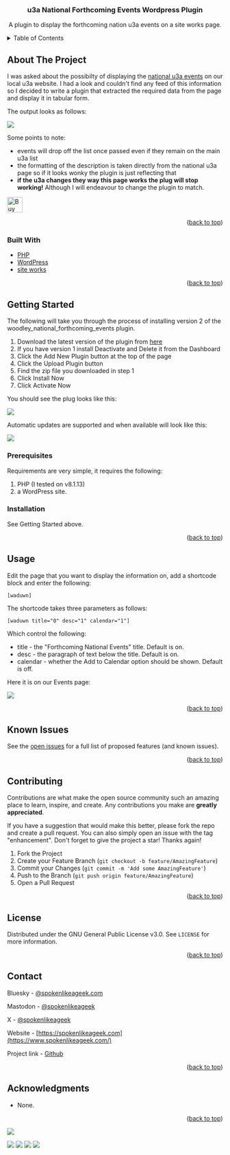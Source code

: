 <a name="readme-top"></a>


<!-- PROJECT LOGO -->
<br />
<div align="center">

<h3 align="center">u3a National Forthcoming Events Wordpress Plugin</h3>

  <p align="center">
    A plugin to display the forthcoming nation u3a events on a site works page.
    <br />
  </p>
</div>



<!-- TABLE OF CONTENTS -->
<details>
  <summary>Table of Contents</summary>
  <ol>
    <li>
      <a href="#about-the-project">About The Project</a>
      <ul>
        <li><a href="#built-with">Built With</a></li>
      </ul>
    </li>
    <li>
      <a href="#getting-started">Getting Started</a>
      <ul>
        <li><a href="#prerequisites">Prerequisites</a></li>
        <li><a href="#installation">Installation</a></li>
      </ul>
    </li>
    <li><a href="#usage">Usage</a></li>
    <li><a href="#roadmap">Roadmap</a></li>
    <li><a href="#contributing">Contributing</a></li>
    <li><a href="#license">License</a></li>
    <li><a href="#contact">Contact</a></li>
    <li><a href="#acknowledgments">Acknowledgments</a></li>
  </ol>
</details>



<!-- ABOUT THE PROJECT -->
## About The Project

I was asked about the possibilty of displaying the [national u3a events](https://www.u3a.org.uk/events/educational-events#Events) on our local u3a website. I had a look and couldn't find any feed of this information so I decided to write a plugin that extracted the required data from the page and display it in tabular form.

The output looks as follows:

![](https://www.spokenlikeageek.com/wp-content/uploads/2025/07/FireShot-Capture-140-Events-woodleyu3a.neilthompson.co_.uk_.png)

Some points to note:

* events will drop off the list once passed even if they remain on the main u3a list
* the formatting of the description is taken directly from the national u3a page so if it looks wonky the plugin is just reflecting that
* **if the u3a changes they way this page works the plug will stop working!** Although I will endeavour to change the plugin to match.

<a href='https://ko-fi.com/Y8Y0POEES' target='_blank'><img height='36' style='border:0px;height:36px;' src='https://storage.ko-fi.com/cdn/kofi5.png?v=6' border='0' alt='Buy Me a Coffee at ko-fi.com' /></a>

<p align="right">(<a href="#readme-top">back to top</a>)</p>



### Built With

* [PHP](https://php.net)
* [WordPress](https://wordpress.org)
* [site works](https://siteworks.u3a.org.uk/)

<p align="right">(<a href="#readme-top">back to top</a>)</p>



<!-- GETTING STARTED -->
## Getting Started

The following will take you through the process of installing version 2 of the woodley_national_forthcoming_events plugin. 

1. Download the latest version of the plugin from [here](https://plugins.nei.lt/woodley_national_forthcoming_events/woodley_national_forthcoming_events.zip)
2. If you have version 1 install Deactivate and Delete it from the Dashboard
3. Click the Add New Plugin button at the top of the page
4. Click the Upload Plugin button
5. Find the zip file you downloaded in step 1
6. Click Install Now
7. Click Activate Now

You should see the plug looks like this:

![](https://plugins.nei.lt/30970.png)

Automatic updates are supported and when available will look like this:

![](https://plugins.nei.lt/93266.png)

### Prerequisites

Requirements are very simple, it requires the following:

1. PHP (I tested on v8.1.13)
2. a WordPress site.

### Installation

See Getting Started above.

<p align="right">(<a href="#readme-top">back to top</a>)</p>



<!-- USAGE EXAMPLES -->
## Usage

Edit the page that you want to display the information on, add a shortcode block and enter the following:

```[waduwn]```

The shortcode takes three parameters as follows:

```[waduwn title="0" desc="1" calendar="1"]```

Which control the following:

* title - the "Forthcoming National Events" title. Default is on.
* desc - the paragraph of text below the title. Default is on.
* calendar - whether the Add to Calendar option should be shown. Default is off.


Here it is on our Events page:

![](https://www.spokenlikeageek.com/wp-content/uploads/2025/03/Screenshot-2025-03-13-at-15.06.53.png)

<p align="right">(<a href="#readme-top">back to top</a>)</p>


<!-- ROADMAP -->
## Known Issues

See the [open issues](https://github.com/williamsdb/woodley-national-forthcoming-events/issues) for a full list of proposed features (and known issues).

<p align="right">(<a href="#readme-top">back to top</a>)</p>



<!-- CONTRIBUTING -->
## Contributing

Contributions are what make the open source community such an amazing place to learn, inspire, and create. Any contributions you make are **greatly appreciated**.

If you have a suggestion that would make this better, please fork the repo and create a pull request. You can also simply open an issue with the tag "enhancement".
Don't forget to give the project a star! Thanks again!

1. Fork the Project
2. Create your Feature Branch (`git checkout -b feature/AmazingFeature`)
3. Commit your Changes (`git commit -m 'Add some AmazingFeature'`)
4. Push to the Branch (`git push origin feature/AmazingFeature`)
5. Open a Pull Request

<p align="right">(<a href="#readme-top">back to top</a>)</p>



<!-- LICENSE -->
## License

Distributed under the GNU General Public License v3.0. See `LICENSE` for more information.

<p align="right">(<a href="#readme-top">back to top</a>)</p>



<!-- CONTACT -->
## Contact

Bluesky - [@spokenlikeageek.com](https://bsky.app/profile/spokenlikeageek.com)

Mastodon - [@spokenlikeageek](https://techhub.social/@spokenlikeageek)

X - [@spokenlikeageek](https://x.com/spokenlikeageek) 

Website - [https://spokenlikeageek.com](https://www.spokenlikeageek.com/)

Project link - [Github](https://github.com/williamsdb/woodley-national-forthcoming-events)

<p align="right">(<a href="#readme-top">back to top</a>)</p>


<!-- ACKNOWLEDGMENTS -->
## Acknowledgments

* None.

<p align="right">(<a href="#readme-top">back to top</a>)</p>

[![](https://github.com/williamsdb/woodley-national-forthcoming-events/graphs/contributors)](https://img.shields.io/github/contributors/williamsdb/woodley-national-forthcoming-events.svg?style=for-the-badge)

![](https://img.shields.io/github/contributors/williamsdb/woodley-national-forthcoming-events.svg?style=for-the-badge)
![](https://img.shields.io/github/forks/williamsdb/woodley-national-forthcoming-events.svg?style=for-the-badge)
![](https://img.shields.io/github/stars/williamsdb/woodley-national-forthcoming-events.svg?style=for-the-badge)
![](https://img.shields.io/github/issues/williamsdb/woodley-national-forthcoming-events.svg?style=for-the-badge)


<!-- MARKDOWN LINKS & IMAGES -->
<!-- https://www.markdownguide.org/basic-syntax/#reference-style-links -->
[contributors-shield]: https://img.shields.io/github/contributors/github_username/repo_name.svg?style=for-the-badge
[contributors-url]: https://github.com/github_username/repo_name/graphs/contributors
[forks-shield]: https://img.shields.io/github/forks/github_username/repo_name.svg?style=for-the-badge
[forks-url]: https://github.com/github_username/repo_name/network/members
[stars-shield]: https://img.shields.io/github/stars/github_username/repo_name.svg?style=for-the-badge
[stars-url]: https://github.com/github_username/repo_name/stargazers
[issues-shield]: https://img.shields.io/github/issues/github_username/repo_name.svg?style=for-the-badge
[issues-url]: https://github.com/github_username/repo_name/issues
[license-shield]: https://img.shields.io/github/license/github_username/repo_name.svg?style=for-the-badge
[license-url]: https://github.com/github_username/repo_name/blob/master/LICENSE.txt
[linkedin-shield]: https://img.shields.io/badge/-LinkedIn-black.svg?style=for-the-badge&logo=linkedin&colorB=555
[linkedin-url]: https://linkedin.com/in/linkedin_username
[product-screenshot]: images/screenshot.png
[Next.js]: https://img.shields.io/badge/next.js-000000?style=for-the-badge&logo=nextdotjs&logoColor=white
[Next-url]: https://nextjs.org/
[React.js]: https://img.shields.io/badge/React-20232A?style=for-the-badge&logo=react&logoColor=61DAFB
[React-url]: https://reactjs.org/
[Vue.js]: https://img.shields.io/badge/Vue.js-35495E?style=for-the-badge&logo=vuedotjs&logoColor=4FC08D
[Vue-url]: https://vuejs.org/
[Angular.io]: https://img.shields.io/badge/Angular-DD0031?style=for-the-badge&logo=angular&logoColor=white
[Angular-url]: https://angular.io/
[Svelte.dev]: https://img.shields.io/badge/Svelte-4A4A55?style=for-the-badge&logo=svelte&logoColor=FF3E00
[Svelte-url]: https://svelte.dev/
[Laravel.com]: https://img.shields.io/badge/Laravel-FF2D20?style=for-the-badge&logo=laravel&logoColor=white
[Laravel-url]: https://laravel.com
[Bootstrap.com]: https://img.shields.io/badge/Bootstrap-563D7C?style=for-the-badge&logo=bootstrap&logoColor=white
[Bootstrap-url]: https://getbootstrap.com
[JQuery.com]: https://img.shields.io/badge/jQuery-0769AD?style=for-the-badge&logo=jquery&logoColor=white
[JQuery-url]: https://jquery.com 
